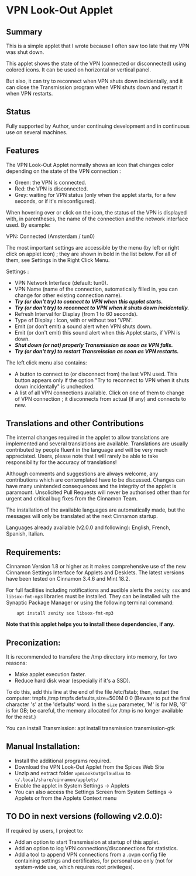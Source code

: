 # VPN Look-Out Applet

## Summary

This is a simple applet that I wrote because I often saw too late that my VPN was shut down.

This applet shows the state of the VPN (connected or disconnected) using colored icons. It can be used on horizontal or vertical panel.

But also, it can try to reconnect when VPN shuts down incidentally, and it can close the Transmission program when VPN shuts down and restart it when VPN restarts.

## Status

Fully supported by Author, under continuing development and in continuous use on several machines. 

## Features

The VPN Look-Out Applet normally shows an icon that changes color depending on the state of the VPN connection :

  * Green: the VPN is connected.
  * Red: the VPN is disconnected.
  * Grey: waiting for VPN status (only when the applet starts, for a few seconds, or if it's misconfigured).

When hovering over or click on the icon, the status of the VPN is displayed with, in parentheses, the name of the connection and the network interface used. By example: 

  VPN: Connected (Amsterdam / tun0)

The most important settings are accessible by the menu (by left or right click on applet icon) ; they are shown in bold in the list below. For all of them, see Settings in the Right Click Menu.

Settings :
  * VPN Network Interface (default: tun0).
  * VPN Name (name of the connection, automatically filled in, you can change for other existing connection name).
  * ***Try (or don't try) to connect to VPN when this applet starts.***
  * ***Try (or don't try) to reconnect to VPN when it shuts down incidentally.***
  * Refresh Interval for Display (from 1 to 60 seconds).
  * Type of Display : Icon, with or without text 'VPN'.
  * Emit (or don't emit) a sound alert when VPN shuts down.
  * Emit (or don't emit) this sound alert when this Applet starts, if VPN is down.
  * ***Shut down (or not) properly Transmission as soon as VPN falls.***
  * ***Try (or don't try) to restart Transmission as soon as VPN restarts.***

The left click menu also contains:
  * A button to connect to (or disconnect from) the last VPN used. This button appears only if the option "Try to reconnect to VPN when it shuts down incidentally" is unchecked.
  * A list of all VPN connections available. Click on one of them to change of VPN connection ; it disconnects from actual (if any) and connects to new.

## Translations and other Contributions

The internal changes required in the applet to allow translations are implemented and several translations are available. Translations are usually contributed by people fluent in the language and will be very much appreciated. Users, please note that I will rarely be able to take responsibility for the accuracy of translations!

Although comments and suggestions are always welcome, any contributions which are contemplated have to be discussed. Changes can have many unintended consequences and the integrity of the applet is paramount. Unsolicited Pull Requests will never be authorised other than for urgent and critical bug fixes from the Cinnamon Team. 

The installation of the available languages are automatically made, but the messages will only be translated at the next Cinnamon startup.

Languages already available (v2.0.0 and following): English, French, Spanish, Italian.

## Requirements:

Cinnamon Version 1.8 or higher as it makes comprehensive use of the new Cinnamon Settings Interface for Applets and Desklets. The latest versions have been tested on Cinnamon 3.4.6 and Mint 18.2. 
    
For full facilities including notifications and audible alerts the ```zenity sox``` and ```libsox-fmt-mp3``` libraries must be installed. They can be installed wih the Synaptic Package Manager or using the following terminal command:
 
        apt install zenity sox libsox-fmt-mp3

**Note that this applet helps you to install these dependencies, if any.**

## Preconization:
It is recommended to transfere the /tmp directory into memory, for two reasons:
  * Make applet execution faster.
  * Reduce hard disk wear (especially if it's a SSD).

To do this, add this line at the end of the file /etc/fstab; then, restart the computer:
        tmpfs /tmp tmpfs defaults,size=500M 0 0
(Beware to put the final character 's' at the 'defaults' word. In the `size` parameter, 'M' is for MB, 'G' is for GB; be careful, the memory allocated for /tmp is no longer available for the rest.)

You can install Transmission:
        apt install transmission transmission-gtk

## Manual Installation:
  
   * Install the additional programs required.
   * Download the VPN Look-Out Applet from the Spices Web Site
   * Unzip and extract folder ```vpnLookOut@claudiux``` to ```~/.local/share/cinnamon/applets/```
   * Enable the applet in System Settings -> Applets
   * You can also access the Settings Screen from System Settings -> Applets or from the Applets Context menu

## TO DO in next versions (following v2.0.0):

If required by users, I project to:
  * Add an option to start Transmission at startup of this applet.
  * Add an option to log VPN connections/disconnections for statistics.
  * Add a tool to append VPN connections from a .ovpn config file containing settings and certificates, for personal use only (not for system-wide use, which requires root privileges).
